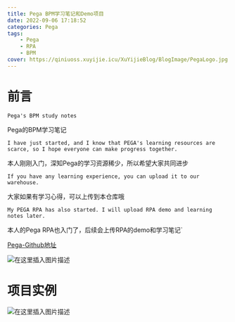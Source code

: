 ```yaml
---
title: Pega BPM学习笔记和Demo项目
date: 2022-09-06 17:18:52
categories: Pega
tags:
    - Pega
    - RPA
    - BPM
cover: https://qiniuoss.xuyijie.icu/XuYijieBlog/BlogImage/PegaLogo.jpg
---
```

#  前言
`Pega's BPM study notes`

Pega的BPM学习笔记

`I have just started, and I know that PEGA's learning resources are scarce, so I hope everyone can make progress together.`

本人刚刚入门，深知Pega的学习资源稀少，所以希望大家共同进步

`If you have any learning experience, you can upload it to our warehouse.`

大家如果有学习心得，可以上传到本仓库哦

`My PEGA RPA has also started. I will upload RPA demo and learning notes later.`

本人的Pega RPA也入门了，后续会上传RPA的demo和学习笔记`


[Pega-Github地址](https://github.com/XuYijie000416/Pega)


![在这里插入图片描述](https://qiniuoss.xuyijie.icu/XuYijieBlog/BlogImage/Pega0.png)
#  项目实例

![在这里插入图片描述](https://qiniuoss.xuyijie.icu/XuYijieBlog/BlogImage/Pega1.png)

